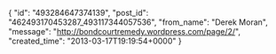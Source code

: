  {
   "id": "493284647374139",
   "post_id": "462493170453287_493117344057536",
   "from_name": "Derek Moran",
   "message": "http://bondcourtremedy.wordpress.com/page/2/",
   "created_time": "2013-03-17T19:19:54+0000"
 }
